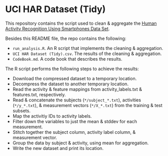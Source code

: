 # UCI HAR Dataset (Tidy)

This repository contains the script used to clean & aggregate the [Human Activity Recognition Using Smartphones Data Set](http://archive.ics.uci.edu/ml/datasets/Human+Activity+Recognition+Using+Smartphones).

Besides this README file, the repo contains the following:

- `run_analysis.R`.  An R script that implements the cleaning & aggregation.
- `UCI HAR Dataset (Tidy).csv`.  The results of the cleaning & aggregation.
- `CodeBook.md`.  A code book that describes the results.

The R script performs the following steps to achieve the results:

- Download the compressed dataset to a temporary location.
- Decompress the dataset to another temporary location.
- Read the activity & feature mappings from activity_labels.txt & features.txt, respectively.
- Read & concatenate the subjects (`*/subject_*.txt`), activities (`*/y_*.txt`), & measurement vectors (`*/X_*.txt`) from the training & test subsets.
- Map the activitiy IDs to activity labels.
- Filter down the variables to just the mean & stddev for each measurement.
- Stitch together the subject column, activity label column, & measurement vector.
- Group the data by subject & activity, using mean for aggregation.
- Write the new dataset and print its location.
